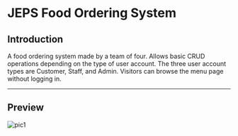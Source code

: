 # JEPS Food Ordering System

## Introduction
A food ordering system made by a team of four. Allows basic CRUD operations depending on the type of user account. The three user account types are Customer, Staff, and Admin. Visitors can browse the menu page without logging in.

___
## Preview

![pic1](https://user-images.githubusercontent.com/86581908/202135173-fb61aa0c-185b-4f1f-8b7c-33c90a627084.png)
